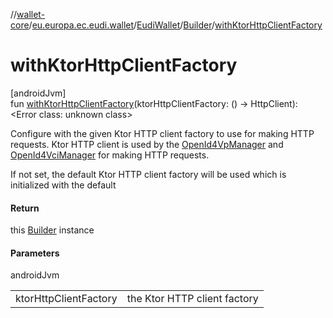 //[wallet-core](../../../../index.md)/[eu.europa.ec.eudi.wallet](../../index.md)/[EudiWallet](../index.md)/[Builder](index.md)/[withKtorHttpClientFactory](with-ktor-http-client-factory.md)

# withKtorHttpClientFactory

[androidJvm]\
fun [withKtorHttpClientFactory](with-ktor-http-client-factory.md)(ktorHttpClientFactory: () -&gt; HttpClient): &lt;Error class: unknown class&gt;

Configure with the given Ktor HTTP client factory to use for making HTTP requests. Ktor HTTP client is used by the [OpenId4VpManager](../../../eu.europa.ec.eudi.wallet.transfer.openId4vp/-open-id4-vp-manager/index.md) and [OpenId4VciManager](../../../eu.europa.ec.eudi.wallet.issue.openid4vci/-open-id4-vci-manager/index.md) for making HTTP requests.

If not set, the default Ktor HTTP client factory will be used which is initialized with the default

#### Return

this [Builder](index.md) instance

#### Parameters

androidJvm

| | |
|---|---|
| ktorHttpClientFactory | the Ktor HTTP client factory |
